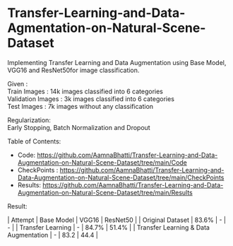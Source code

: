 # Transfer-Learning-and-Data-Agmentation-on-Natural-Scene-Dataset
Implementing Transfer Learning and Data Augmentation using Base Model, VGG16 and ResNet50for image classification.<br>

Given :<br>
Train Images : 14k images classified into 6 categories <br>
Validation Images : 3k images classified into 6 categories <br>
Test Images : 7k images without any classification <br>

Regularization:<br>
Early Stopping, Batch Normalization and Dropout<br>

Table of Contents:<br>
* Code: https://github.com/AamnaBhatti/Transfer-Learning-and-Data-Augmentation-on-Natural-Scene-Dataset/tree/main/Code
* CheckPoints : https://github.com/AamnaBhatti/Transfer-Learning-and-Data-Augmentation-on-Natural-Scene-Dataset/tree/main/CheckPoints
* Results: https://github.com/AamnaBhatti/Transfer-Learning-and-Data-Augmentation-on-Natural-Scene-Dataset/tree/main/Results


Result:

| Attempt | Base Model | VGG16 | ResNet50 |
| Original Dataset |  83.6% | - | - |
| Transfer Learning  |  - | 84.7% | 51.4% |
| Transfer Learning & Data Augmentation |  - | 83.2 | 44.4 |
